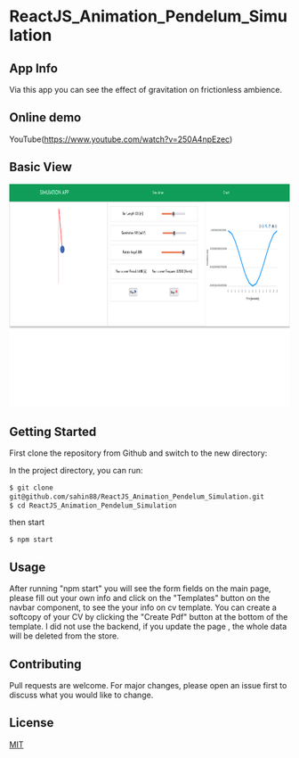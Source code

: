 # ReactJS_Animation_Pendelum_Simulation

## App Info

Via this app you can see the effect of gravitation on frictionless ambience.

## Online demo

YouTube(https://www.youtube.com/watch?v=250A4npEzec)

## Basic View

<img with='400px' height='400px' src="https://github.com/sahin88/ReactJS_Animation_Pendelum_Simulation/blob/main/react_physics.png"/>

## Getting Started

First clone the repository from Github and switch to the new directory:

In the project directory, you can run:

```
$ git clone git@github.com/sahin88/ReactJS_Animation_Pendelum_Simulation.git
$ cd ReactJS_Animation_Pendelum_Simulation

```

then start

```
$ npm start

```

## Usage

After running "npm start" you will see the form fields on the main page, please fill out your own info and click on the "Templates" button on the navbar component, to see the your info on cv template. You can create a softcopy of your CV by clicking the "Create Pdf" button at the bottom of the template.
I did not use the backend, if you update the page , the whole data will be deleted from the store.

## Contributing

Pull requests are welcome. For major changes, please open an issue first to discuss what you would like to change.

## License

[MIT](https://choosealicense.com/licenses/mit/)
